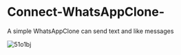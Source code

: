 # Connect-WhatsAppClone-
A simple WhatsAppClone can send text and like messages

![51o1bj](https://user-images.githubusercontent.com/58528570/111074192-e4832f80-8507-11eb-8794-ec592369b261.gif)
